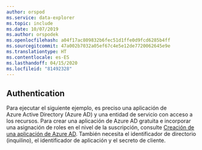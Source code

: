 ```yaml
---
author: orspod
ms.service: data-explorer
ms.topic: include
ms.date: 10/07/2019
ms.author: orspodek
ms.openlocfilehash: a04f17ac809832b6fec51d1ffe0d9fcd6285b4ff
ms.sourcegitcommit: 47a002b7032a05ef67c4e5e12de7720062645e9e
ms.translationtype: HT
ms.contentlocale: es-ES
ms.lasthandoff: 04/15/2020
ms.locfileid: "81492328"
---
```

## <a name="authentication"></a>Authentication

Para ejecutar el siguiente ejemplo, es preciso una aplicación de Azure Active Directory (Azure AD) y una entidad de servicio con acceso a los recursos. Para crear una aplicación de Azure AD gratuita e incorporar una asignación de roles en el nivel de la suscripción, consulte [Creación de una aplicación de Azure AD](/azure/active-directory/develop/howto-create-service-principal-portal). También necesita el identificador de directorio (inquilino), el identificador de aplicación y el secreto de cliente.
